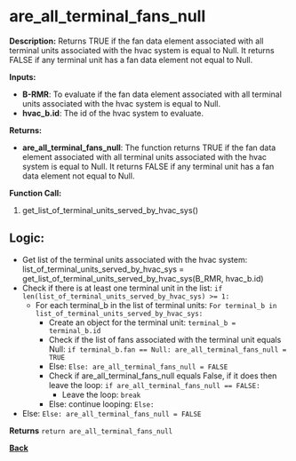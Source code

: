 # are_all_terminal_fans_null   

**Description:** Returns TRUE if the fan data element associated with all terminal units associated with the hvac system is equal to Null. It returns FALSE if any terminal unit has a fan data element not equal to Null.   
   

**Inputs:**  
- **B-RMR**: To evaluate if the fan data element associated with all terminal units associated with the hvac system is equal to Null.   
- **hvac_b.id**: The id of the hvac system to evaluate.  

**Returns:**  
- **are_all_terminal_fans_null**: The function returns TRUE if the fan data element associated with all terminal units associated with the hvac system is equal to Null. It returns FALSE if any terminal unit has a fan data element not equal to Null.     
 
**Function Call:**  
1. get_list_of_terminal_units_served_by_hvac_sys()      

## Logic: 
- Get list of the terminal units associated with the hvac system: list_of_terminal_units_served_by_hvac_sys = get_list_of_terminal_units_served_by_hvac_sys(B_RMR, hvac_b.id)
- Check if there is at least one terminal unit in the list: `if len(list_of_terminal_units_served_by_hvac_sys) >= 1:`
    - For each terminal_b in the list of terminal units: `For terminal_b in list_of_terminal_units_served_by_hvac_sys:`  
        - Create an object for the terminal unit: `terminal_b = terminal_b.id`  
        - Check if the list of fans associated with the terminal unit equals Null: `if terminal_b.fan == Null: are_all_terminal_fans_null = TRUE`
        - Else: `Else: are_all_terminal_fans_null = FALSE`
        - Check if are_all_terminal_fans_null equals False, if it does then leave the loop: `if are_all_terminal_fans_null == FALSE:`
            - Leave the loop: `break`
        - Else: continue looping: `Else:`   
- Else: `Else: are_all_terminal_fans_null = FALSE`  

**Returns** `return are_all_terminal_fans_null`  

**[Back](../_toc.md)**
